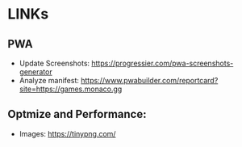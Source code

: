 # LINKs

## PWA

- Update Screenshots: https://progressier.com/pwa-screenshots-generator
- Analyze manifest: https://www.pwabuilder.com/reportcard?site=https://games.monaco.gg

## Optmize and Performance:

- Images: https://tinypng.com/
